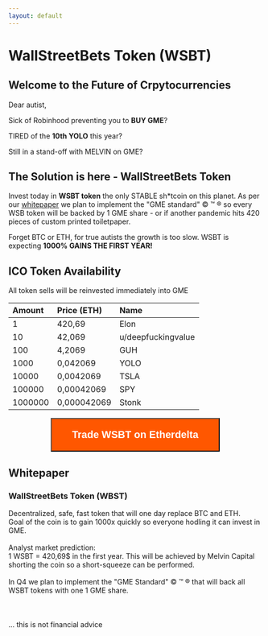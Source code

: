 ```yaml
---
layout: default
---
```

# WallStreetBets Token (WSBT)
## Welcome to the Future of Crpytocurrencies

Dear autist, 

Sick of Robinhood preventing you to **BUY GME**?

TIRED of the **10th YOLO** this year? 

Still in a stand-off with MELVIN on GME? 

## The Solution is here - WallStreetBets Token

Invest today in **WSBT token** the only STABLE sh\*tcoin on this planet. As per our <a href="#paper">whitepaper</a> we plan to implement the "GME standard" &copy; &trade; &reg; so every WSB token will be backed by 1 GME share - or if another pandemic hits 420 pieces of custom printed toiletpaper.  

Forget BTC or ETH, for true autists the growth is too slow. 
WSBT is expecting **1000% GAINS THE FIRST YEAR!**  


## ICO Token Availability 

All token sells will be reinvested immediately into GME  

| Amount        | Price (ETH)       | Name |
|:-------------|:------------------|:------|
| 1            | 420,69            | Elon  |
| 10           | 42,069            | u/deepfuckingvalue|
| 100          | 4,2069            | GUH   |
| 1000         | 0,042069           | YOLO   |
| 10000        | 0,0042069          | TSLA   |
| 100000       | 0,00042069         | SPY   |
| 1000000      | 0,000042069        | Stonk   |

<div style="text-align: center">

<a href="https://etherdelta.com/#0x1893c95c112efc46ab32ee15886421c66b83d68a-ETH"><button style="padding: 20px 40px 20px 40px; background: #FF5700; color: white; text-align: center; font-weight: bold; font-size: 20px;" name="button" onclick="https://etherdelta.com/#0x1893c95c112efc46ab32ee15886421c66b83d68a-ETH">Trade WSBT on Etherdelta</button></a>
</div>

## Whitepaper
<div class="paper" id="paper">
  <div class="lines">
    <div class="text" contenteditable spellcheck="false">
      <h3>WallStreetBets Token (WBST)</h3>
      	Decentralized, safe, fast token that will one day replace BTC and ETH. <br />
	Goal of the coin is to gain 1000x quickly so everyone hodling it can invest in GME.<br /><br />
	Analyst market prediction: <br />1 WSBT = 420,69$ in the first year. This will be achieved by Melvin Capital shorting the coin so a short-squeeze can be performed.<br /><br />
	In Q4 we plan to implement the "GME Standard"  &copy; &trade; &reg; that will back all WSBT tokens with one 1 GME share.</div>
  </div>
  <div class="holes hole-top"></div>
  <div class="holes hole-middle"></div>
  <div class="holes hole-bottom"></div>
</div>
<br /><br /><br />
... this is not financial advice